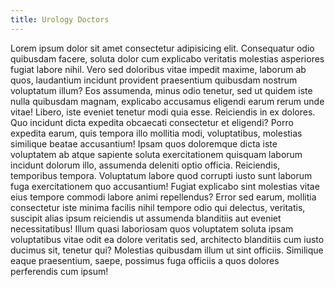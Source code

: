 ```yaml
---
title: Urology Doctors
---
```




Lorem ipsum dolor sit amet consectetur adipisicing elit. Consequatur odio quibusdam facere, soluta dolor cum explicabo veritatis molestias asperiores fugiat labore nihil. Vero sed doloribus vitae impedit maxime, laborum ab quos, laudantium incidunt provident praesentium quibusdam nostrum voluptatum illum? Eos assumenda, minus odio tenetur, sed ut quidem iste nulla quibusdam magnam, explicabo accusamus eligendi earum rerum unde vitae! Libero, iste eveniet tenetur modi quia esse. Reiciendis in ex dolores. Quo incidunt dicta expedita obcaecati consectetur et eligendi? Porro expedita earum, quis tempora illo mollitia modi, voluptatibus, molestias similique beatae accusantium! Ipsam quos doloremque dicta iste voluptatem ab atque sapiente soluta exercitationem quisquam laborum incidunt dolorum illo, assumenda deleniti optio officia. Reiciendis, temporibus tempora. Voluptatum labore quod corrupti iusto sunt laborum fuga exercitationem quo accusantium! Fugiat explicabo sint molestias vitae eius tempore commodi labore animi repellendus? Error sed earum, mollitia consectetur iste minima facilis nihil tempore odio qui delectus, veritatis, suscipit alias ipsum reiciendis ut assumenda blanditiis aut eveniet necessitatibus! Illum quasi laboriosam quos voluptatem soluta ipsam voluptatibus vitae odit ea dolore veritatis sed, architecto blanditiis cum iusto ducimus sit, tenetur qui? Molestias quibusdam illum ut sint officiis. Similique eaque praesentium, saepe, possimus fuga officiis a quos dolores perferendis cum ipsum!
